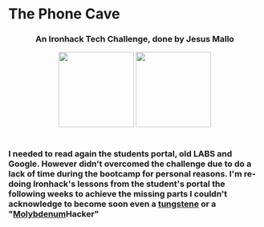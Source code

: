 # <h1>The Phone Cave</h1>
<div align="center"><h3>An Ironhack Tech Challenge, done by Jesus Mallo</h3><img src="https://2.bp.blogspot.com/-GK0qpqNN1so/UYm_KzqlxjI/AAAAAAAAAyQ/bZ--pkLtWQQ/s1600/Sol+%C3%BAltimo.png" width="150px" height="150px"/> <img src="https://scontent.fbcn4-1.fna.fbcdn.net/v/t31.18172-8/22770480_1500509930034747_674184417194438190_o.png?_nc_cat=101&ccb=1-5&_nc_sid=174925&_nc_ohc=ALW3xgVjqH4AX_m2IT1&_nc_ht=scontent.fbcn4-1.fna&oh=32ab78826e18b97d16b0d9e0eb76f6ff&oe=61931C52" width="150px" height="150px"/>   </div>                                                                                                          


<br/>
<h3>I needed to read again the students portal,  old LABS and Google. However didn't overcomed the challenge due to do a lack of time during the bootcamp for personal reasons.
I'm re-doing Ironhack's lessons from the student's portal the following weeks to achieve the missing parts I couldn't acknowledge to become soon even a <a href="https://tampasteel.com/what-are-the-strongest-metals/"> tungstene</a> or a "<a href="https://en.wikipedia.org/wiki/Molybdenum">Molybdenum</a>Hacker"<br/>


